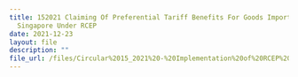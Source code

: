 ```yaml
---
title: 152021 Claiming Of Preferential Tariff Benefits For Goods Imported To
  Singapore Under RCEP
date: 2021-12-23
layout: file
description: ""
file_url: /files/Circular%2015_2021%20-%20Implementation%20of%20RCEP%20Import%2023%20Dec.pdf
---
```



